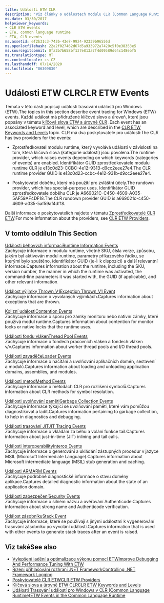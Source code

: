 ```yaml
---
title: Události ETW CLR
description: 'Viz články o událostech modulu CLR (Common Language Runtime) pro trasování událostí pro Windows (ETW). Existují dva Zprostředkovatelé událostí: poskytovatel modulu runtime a poskytovatel doběhu.'
ms.date: 03/30/2017
helpviewer_keywords:
- CLR ETW events
- ETW, common language runtime
- ETW, CLR events
ms.assetid: ef2b31c3-7426-43e7-9924-92339b96556d
ms.openlocfilehash: 22a2f027462d67d5a933972a7420c5f0e38353e5
ms.sourcegitcommit: 0fa2b7b658bf137e813a7f4d09589d64c148ebf5
ms.translationtype: MT
ms.contentlocale: cs-CZ
ms.lasthandoff: 07/14/2020
ms.locfileid: "86309830"
---
```

# <a name="clr-etw-events"></a><span data-ttu-id="4c75b-104">Události ETW CLR</span><span class="sxs-lookup"><span data-stu-id="4c75b-104">CLR ETW Events</span></span>
<span data-ttu-id="4c75b-105">Témata v této části popisují události trasování událostí pro Windows (ETW).</span><span class="sxs-lookup"><span data-stu-id="4c75b-105">The topics in this section describe event tracing for Windows (ETW) events.</span></span> <span data-ttu-id="4c75b-106">Každá událost má přidružené klíčové slovo a úroveň, které jsou popsány v tématu [klíčová slova ETW a úrovně CLR](clr-etw-keywords-and-levels.md) .</span><span class="sxs-lookup"><span data-stu-id="4c75b-106">Each event has an associated keyword and level, which are described in the [CLR ETW Keywords and Levels](clr-etw-keywords-and-levels.md) topic.</span></span> <span data-ttu-id="4c75b-107">CLR má dva poskytovatele pro události:</span><span class="sxs-lookup"><span data-stu-id="4c75b-107">The CLR has two providers for the events:</span></span>  
  
- <span data-ttu-id="4c75b-108">Zprostředkovatel modulu runtime, který vyvolává události v závislosti na tom, která klíčová slova (kategorie událostí) jsou povolena.</span><span class="sxs-lookup"><span data-stu-id="4c75b-108">The runtime provider, which raises events depending on which keywords (categories of events) are enabled.</span></span> <span data-ttu-id="4c75b-109">Identifikátor GUID zprostředkovatele modulu runtime CLR je e13c0d23-CCBC-4e12-931B-d9cc2eee27e4.</span><span class="sxs-lookup"><span data-stu-id="4c75b-109">The CLR runtime provider GUID is e13c0d23-ccbc-4e12-931b-d9cc2eee27e4.</span></span>  
  
- <span data-ttu-id="4c75b-110">Poskytovatel doběhu, který má použití pro zvláštní účely.</span><span class="sxs-lookup"><span data-stu-id="4c75b-110">The rundown provider, which has special-purpose uses.</span></span> <span data-ttu-id="4c75b-111">Identifikátor GUID zprostředkovatele doběhu CLR je A669021C-C450-4609-A035-5AF59AF4DF18.</span><span class="sxs-lookup"><span data-stu-id="4c75b-111">The CLR rundown provider GUID is a669021c-c450-4609-a035-5af59af4df18.</span></span>  
  
 <span data-ttu-id="4c75b-112">Další informace o poskytovatelích najdete v tématu [Zprostředkovatelé CLR ETW](clr-etw-providers.md).</span><span class="sxs-lookup"><span data-stu-id="4c75b-112">For more information about the providers, see [CLR ETW Providers](clr-etw-providers.md).</span></span>  
  
## <a name="in-this-section"></a><span data-ttu-id="4c75b-113">V tomto oddílu</span><span class="sxs-lookup"><span data-stu-id="4c75b-113">In This Section</span></span>  
 [<span data-ttu-id="4c75b-114">Události běhových informací</span><span class="sxs-lookup"><span data-stu-id="4c75b-114">Runtime Information Events</span></span>](runtime-information-etw-events.md)  
 <span data-ttu-id="4c75b-115">Zachycuje informace o modulu runtime, včetně SKU, čísla verze, způsobu, jakým byl aktivován modul runtime, parametry příkazového řádku, se kterými bylo spuštěno, identifikátor GUID (je-li k dispozici) a další relevantní informace.</span><span class="sxs-lookup"><span data-stu-id="4c75b-115">Captures information about the runtime, including the SKU, version number, the manner in which the runtime was activated, the command-line parameters it was started with, the GUID (if applicable), and other relevant information.</span></span>  
  
 [<span data-ttu-id="4c75b-116">Událost výjimky Thrown_V1</span><span class="sxs-lookup"><span data-stu-id="4c75b-116">Exception Thrown_V1 Event</span></span>](exception-thrown-v1-etw-event.md)  
 <span data-ttu-id="4c75b-117">Zachycuje informace o vyvolaných výjimkách.</span><span class="sxs-lookup"><span data-stu-id="4c75b-117">Captures information about exceptions that are thrown.</span></span>  
  
 [<span data-ttu-id="4c75b-118">Kolizní události</span><span class="sxs-lookup"><span data-stu-id="4c75b-118">Contention Events</span></span>](contention-etw-events.md)  
 <span data-ttu-id="4c75b-119">Zachycuje informace o sporu pro zámky monitoru nebo nativní zámky, které používá modul runtime.</span><span class="sxs-lookup"><span data-stu-id="4c75b-119">Captures information about contention for monitor locks or native locks that the runtime uses.</span></span>  
  
 [<span data-ttu-id="4c75b-120">Události fondu vláken</span><span class="sxs-lookup"><span data-stu-id="4c75b-120">Thread Pool Events</span></span>](thread-pool-etw-events.md)  
 <span data-ttu-id="4c75b-121">Zachycuje informace o fondech pracovních vláken a fondech vláken v/v.</span><span class="sxs-lookup"><span data-stu-id="4c75b-121">Captures information about worker thread pools and I/O thread pools.</span></span>  
  
 [<span data-ttu-id="4c75b-122">Události zavaděče</span><span class="sxs-lookup"><span data-stu-id="4c75b-122">Loader Events</span></span>](loader-etw-events.md)  
 <span data-ttu-id="4c75b-123">Zachycuje informace o načítání a uvolňování aplikačních domén, sestavení a modulů.</span><span class="sxs-lookup"><span data-stu-id="4c75b-123">Captures information about loading and unloading application domains, assemblies, and modules.</span></span>  
  
 [<span data-ttu-id="4c75b-124">Události metod</span><span class="sxs-lookup"><span data-stu-id="4c75b-124">Method Events</span></span>](method-etw-events.md)  
 <span data-ttu-id="4c75b-125">Zachycuje informace o metodách CLR pro rozlišení symbolů.</span><span class="sxs-lookup"><span data-stu-id="4c75b-125">Captures information about CLR methods for symbol resolution.</span></span>  
  
 [<span data-ttu-id="4c75b-126">Události uvolňování paměti</span><span class="sxs-lookup"><span data-stu-id="4c75b-126">Garbage Collection Events</span></span>](garbage-collection-etw-events.md)  
 <span data-ttu-id="4c75b-127">Zachycuje informace týkající se uvolňování paměti, které vám pomůžou diagnostikovat a ladit.</span><span class="sxs-lookup"><span data-stu-id="4c75b-127">Captures information pertaining to garbage collection, to help in diagnostics and debugging.</span></span>  
  
 [<span data-ttu-id="4c75b-128">Události trasování JIT</span><span class="sxs-lookup"><span data-stu-id="4c75b-128">JIT Tracing Events</span></span>](jit-tracing-etw-events.md)  
 <span data-ttu-id="4c75b-129">Zachycuje informace o vkládání za běhu a volání funkce tail.</span><span class="sxs-lookup"><span data-stu-id="4c75b-129">Captures information about just-in-time (JIT) inlining and tail calls.</span></span>  
  
 [<span data-ttu-id="4c75b-130">Události interoperability</span><span class="sxs-lookup"><span data-stu-id="4c75b-130">Interop Events</span></span>](interop-etw-events.md)  
 <span data-ttu-id="4c75b-131">Zachycuje informace o generování a ukládání zástupných procedur v jazyce MSIL (Microsoft Intermediate Language).</span><span class="sxs-lookup"><span data-stu-id="4c75b-131">Captures information about Microsoft intermediate language (MSIL) stub generation and caching.</span></span>  
  
 [<span data-ttu-id="4c75b-132">Události ARM</span><span class="sxs-lookup"><span data-stu-id="4c75b-132">ARM Events</span></span>](application-domain-resource-monitoring-arm-etw-events.md)  
 <span data-ttu-id="4c75b-133">Zachycuje podrobné diagnostické informace o stavu domény aplikace.</span><span class="sxs-lookup"><span data-stu-id="4c75b-133">Captures detailed diagnostic information about the state of an application domain.</span></span>  
  
 [<span data-ttu-id="4c75b-134">Události zabezpečení</span><span class="sxs-lookup"><span data-stu-id="4c75b-134">Security Events</span></span>](security-etw-events.md)  
 <span data-ttu-id="4c75b-135">Zachycuje informace o silném názvu a ověřování Authenticode.</span><span class="sxs-lookup"><span data-stu-id="4c75b-135">Captures information about strong name and Authenticode verification.</span></span>  
  
 [<span data-ttu-id="4c75b-136">Událost zásobníku</span><span class="sxs-lookup"><span data-stu-id="4c75b-136">Stack Event</span></span>](stack-etw-event.md)  
 <span data-ttu-id="4c75b-137">Zachycuje informace, které se používají s jinými událostmi k vygenerování trasování zásobníku po vyvolání události.</span><span class="sxs-lookup"><span data-stu-id="4c75b-137">Captures information that is used with other events to generate stack traces after an event is raised.</span></span>  
  
## <a name="see-also"></a><span data-ttu-id="4c75b-138">Viz také</span><span class="sxs-lookup"><span data-stu-id="4c75b-138">See also</span></span>

- [<span data-ttu-id="4c75b-139">Vylepšení ladění a optimalizace výkonu pomocí ETW</span><span class="sxs-lookup"><span data-stu-id="4c75b-139">Improve Debugging And Performance Tuning With ETW</span></span>](https://docs.microsoft.com/archive/msdn-magazine/2007/april/event-tracing-improve-debugging-and-performance-tuning-with-etw)
- [<span data-ttu-id="4c75b-140">Řízení přihlašování rozhraní .NET Framework</span><span class="sxs-lookup"><span data-stu-id="4c75b-140">Controlling .NET Framework Logging</span></span>](controlling-logging.md)
- [<span data-ttu-id="4c75b-141">Poskytovatelé CLR ETW</span><span class="sxs-lookup"><span data-stu-id="4c75b-141">CLR ETW Providers</span></span>](clr-etw-providers.md)
- [<span data-ttu-id="4c75b-142">Klíčová slova a úrovně ETW CLR</span><span class="sxs-lookup"><span data-stu-id="4c75b-142">CLR ETW Keywords and Levels</span></span>](clr-etw-keywords-and-levels.md)
- [<span data-ttu-id="4c75b-143">Události Trasování událostí pro Windows v CLR (Common Language Runtime)</span><span class="sxs-lookup"><span data-stu-id="4c75b-143">ETW Events in the Common Language Runtime</span></span>](etw-events-in-the-common-language-runtime.md)
